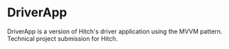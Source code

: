 # DriverApp
DriverApp is a version of Hitch's driver application using the MVVM pattern. Technical project submission for Hitch.
